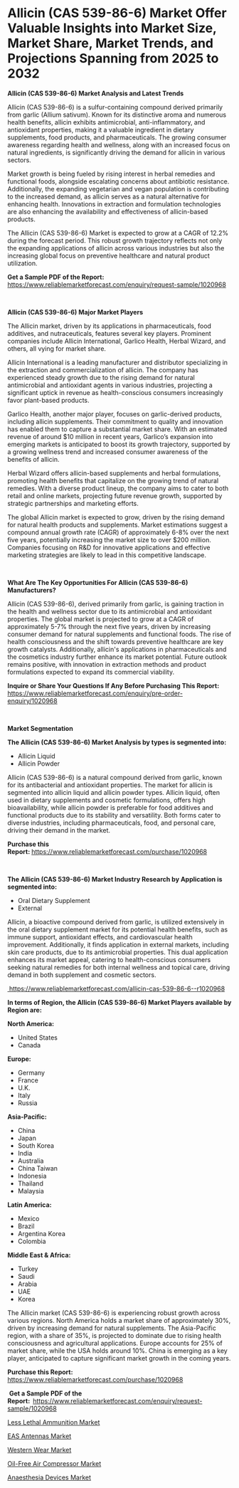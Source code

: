 <p><h1>Allicin (CAS 539-86-6) Market Offer Valuable Insights into Market Size, Market Share, Market Trends, and Projections Spanning from 2025 to 2032</h1></p><p><strong>Allicin (CAS 539-86-6) Market Analysis and Latest Trends</strong></p>
<p><p>Allicin (CAS 539-86-6) is a sulfur-containing compound derived primarily from garlic (Allium sativum). Known for its distinctive aroma and numerous health benefits, allicin exhibits antimicrobial, anti-inflammatory, and antioxidant properties, making it a valuable ingredient in dietary supplements, food products, and pharmaceuticals. The growing consumer awareness regarding health and wellness, along with an increased focus on natural ingredients, is significantly driving the demand for allicin in various sectors.</p><p>Market growth is being fueled by rising interest in herbal remedies and functional foods, alongside escalating concerns about antibiotic resistance. Additionally, the expanding vegetarian and vegan population is contributing to the increased demand, as allicin serves as a natural alternative for enhancing health. Innovations in extraction and formulation technologies are also enhancing the availability and effectiveness of allicin-based products.</p><p>The Allicin (CAS 539-86-6) Market is expected to grow at a CAGR of 12.2% during the forecast period. This robust growth trajectory reflects not only the expanding applications of allicin across various industries but also the increasing global focus on preventive healthcare and natural product utilization.</p></p>
<p><strong>Get a Sample PDF of the Report:&nbsp;</strong> <a href="https://www.reliablemarketforecast.com/enquiry/request-sample/1020968?utm_campaign=1906&utm_medium=2&utm_source=Github&utm_content=ia&utm_term=21032025&utm_id=allicin-cas-539-86-6">https://www.reliablemarketforecast.com/enquiry/request-sample/1020968</a></p>
<p>&nbsp;</p>
<p><strong>Allicin (CAS 539-86-6) Major Market Players</strong></p>
<p><p>The Allicin market, driven by its applications in pharmaceuticals, food additives, and nutraceuticals, features several key players. Prominent companies include Allicin International, Garlico Health, Herbal Wizard, and others, all vying for market share.</p><p>Allicin International is a leading manufacturer and distributor specializing in the extraction and commercialization of allicin. The company has experienced steady growth due to the rising demand for natural antimicrobial and antioxidant agents in various industries, projecting a significant uptick in revenue as health-conscious consumers increasingly favor plant-based products.</p><p>Garlico Health, another major player, focuses on garlic-derived products, including allicin supplements. Their commitment to quality and innovation has enabled them to capture a substantial market share. With an estimated revenue of around $10 million in recent years, Garlico’s expansion into emerging markets is anticipated to boost its growth trajectory, supported by a growing wellness trend and increased consumer awareness of the benefits of allicin.</p><p>Herbal Wizard offers allicin-based supplements and herbal formulations, promoting health benefits that capitalize on the growing trend of natural remedies. With a diverse product lineup, the company aims to cater to both retail and online markets, projecting future revenue growth, supported by strategic partnerships and marketing efforts.</p><p>The global Allicin market is expected to grow, driven by the rising demand for natural health products and supplements. Market estimations suggest a compound annual growth rate (CAGR) of approximately 6-8% over the next five years, potentially increasing the market size to over $200 million. Companies focusing on R&D for innovative applications and effective marketing strategies are likely to lead in this competitive landscape.</p></p>
<p>&nbsp;</p>
<p><strong>What Are The Key Opportunities For Allicin (CAS 539-86-6) Manufacturers?</strong></p>
<p><p>Allicin (CAS 539-86-6), derived primarily from garlic, is gaining traction in the health and wellness sector due to its antimicrobial and antioxidant properties. The global market is projected to grow at a CAGR of approximately 5-7% through the next five years, driven by increasing consumer demand for natural supplements and functional foods. The rise of health consciousness and the shift towards preventive healthcare are key growth catalysts. Additionally, allicin's applications in pharmaceuticals and the cosmetics industry further enhance its market potential. Future outlook remains positive, with innovation in extraction methods and product formulations expected to expand its commercial viability.</p></p>
<p><strong>Inquire or Share Your Questions If Any Before Purchasing This Report:</strong> <a href="https://www.reliablemarketforecast.com/enquiry/pre-order-enquiry/1020968?utm_campaign=1906&utm_medium=2&utm_source=Github&utm_content=ia&utm_term=21032025&utm_id=allicin-cas-539-86-6">https://www.reliablemarketforecast.com/enquiry/pre-order-enquiry/1020968</a></p>
<p>&nbsp;</p>
<p><strong>Market Segmentation</strong></p>
<p><strong>The Allicin (CAS 539-86-6) Market Analysis by types is segmented into:</strong></p>
<p><ul><li>Allicin Liquid</li><li>Allicin Powder</li></ul></p>
<p><p>Allicin (CAS 539-86-6) is a natural compound derived from garlic, known for its antibacterial and antioxidant properties. The market for allicin is segmented into allicin liquid and allicin powder types. Allicin liquid, often used in dietary supplements and cosmetic formulations, offers high bioavailability, while allicin powder is preferable for food additives and functional products due to its stability and versatility. Both forms cater to diverse industries, including pharmaceuticals, food, and personal care, driving their demand in the market.</p></p>
<p><strong>Purchase this Report:&nbsp;</strong><a href="https://www.reliablemarketforecast.com/purchase/1020968?utm_campaign=1906&utm_medium=2&utm_source=Github&utm_content=ia&utm_term=21032025&utm_id=allicin-cas-539-86-6">https://www.reliablemarketforecast.com/purchase/1020968</a></p>
<p>&nbsp;</p>
<p><strong>The Allicin (CAS 539-86-6) Market Industry Research by Application is segmented into:</strong></p>
<p><ul><li>Oral Dietary Supplement</li><li>External</li></ul></p>
<p><p>Allicin, a bioactive compound derived from garlic, is utilized extensively in the oral dietary supplement market for its potential health benefits, such as immune support, antioxidant effects, and cardiovascular health improvement. Additionally, it finds application in external markets, including skin care products, due to its antimicrobial properties. This dual application enhances its market appeal, catering to health-conscious consumers seeking natural remedies for both internal wellness and topical care, driving demand in both supplement and cosmetic sectors.</p></p>
<p><a href="https://www.reliablemarketforecast.com/allicin-cas-539-86-6--r1020968?utm_campaign=1906&utm_medium=2&utm_source=Github&utm_content=ia&utm_term=21032025&utm_id=allicin-cas-539-86-6">&nbsp;https://www.reliablemarketforecast.com/allicin-cas-539-86-6--r1020968</a></p>
<p><strong>In terms of Region, the Allicin (CAS 539-86-6) Market Players available by Region are:</strong></p>
<p>
    <p> <strong> North America: </strong>
        <ul>
            <li>United States</li>
            <li>Canada</li>
        </ul>
        </p> 
    <p> <strong> Europe: </strong>
        <ul>
            <li>Germany</li>
            <li>France</li>
            <li>U.K.</li>
            <li>Italy</li>
            <li>Russia</li>
        </ul>
        </p> 
    <p> <strong> Asia-Pacific: </strong>
        <ul>
            <li>China</li>
            <li>Japan</li>
            <li>South Korea</li>
            <li>India</li>
            <li>Australia</li>
            <li>China Taiwan</li>
            <li>Indonesia</li>
            <li>Thailand</li>
            <li>Malaysia</li>
        </ul>
        </p> 
    <p> <strong> Latin America: </strong>
        <ul>
            <li>Mexico</li>
            <li>Brazil</li>
            <li>Argentina Korea</li>
            <li>Colombia</li>
        </ul>
        </p> 
    <p> <strong> Middle East & Africa: </strong>
        <ul>
            <li>Turkey</li>
            <li>Saudi</li>
            <li>Arabia</li>
            <li>UAE</li>
            <li>Korea</li>
        </ul>
    </p>
    </p>
<p><p>The Allicin market (CAS 539-86-6) is experiencing robust growth across various regions. North America holds a market share of approximately 30%, driven by increasing demand for natural supplements. The Asia-Pacific region, with a share of 35%, is projected to dominate due to rising health consciousness and agricultural applications. Europe accounts for 25% of market share, while the USA holds around 10%. China is emerging as a key player, anticipated to capture significant market growth in the coming years.</p></p>
<p><strong>Purchase this Report: </strong><a href="https://www.reliablemarketforecast.com/purchase/1020968?utm_campaign=1906&utm_medium=2&utm_source=Github&utm_content=ia&utm_term=21032025&utm_id=allicin-cas-539-86-6">https://www.reliablemarketforecast.com/purchase/1020968</a></p>
<p>&nbsp;<strong>Get a Sample PDF of the Report:&nbsp;&nbsp;</strong><a href="https://www.reliablemarketforecast.com/enquiry/request-sample/1020968?utm_campaign=1906&utm_medium=2&utm_source=Github&utm_content=ia&utm_term=21032025&utm_id=allicin-cas-539-86-6">https://www.reliablemarketforecast.com/enquiry/request-sample/1020968</a></p>
<p><strong></strong></p>
<p><p><a href="https://github.com/Mayankdeswa/Market-Research-Report-List-1/blob/main/less-lethal-ammunition-market.md?utm_campaign=1906&utm_medium=2&utm_source=Github&utm_content=ia&utm_term=21032025&utm_id=allicin-cas-539-86-6">Less Lethal Ammunition Market</a></p><p><a href="https://github.com/akramisabtu/Market-Research-Report-List-1/blob/main/eas-antennas-market.md?utm_campaign=1906&utm_medium=2&utm_source=Github&utm_content=ia&utm_term=21032025&utm_id=allicin-cas-539-86-6">EAS Antennas Market</a></p><p><a href="https://github.com/mafuzakirju/Market-Research-Report-List-1/blob/main/western-wear-market.md?utm_campaign=1906&utm_medium=2&utm_source=Github&utm_content=ia&utm_term=21032025&utm_id=allicin-cas-539-86-6">Western Wear Market</a></p><p><a href="https://github.com/omduthkevork/Market-Research-Report-List-1/blob/main/oil-free-air-compressor-market.md?utm_campaign=1906&utm_medium=2&utm_source=Github&utm_content=ia&utm_term=21032025&utm_id=allicin-cas-539-86-6">Oil-Free Air Compressor Market</a></p><p><a href="https://github.com/cherrivacius/Market-Research-Report-List-1/blob/main/anaesthesia-devices-market.md?utm_campaign=1906&utm_medium=2&utm_source=Github&utm_content=ia&utm_term=21032025&utm_id=allicin-cas-539-86-6">Anaesthesia Devices Market</a></p></p>